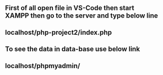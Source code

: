 ## First of all open file in VS-Code then start XAMPP then go to the server and type below line
## localhost/php-project2/index.php

## To see the data in data-base use below link
## localhost/phpmyadmin/